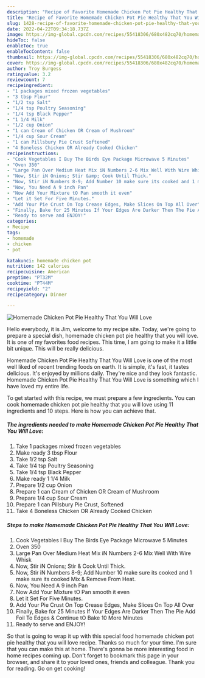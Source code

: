 ```yaml
---
description: "Recipe of Favorite Homemade Chicken Pot Pie Healthy That You Will Love"
title: "Recipe of Favorite Homemade Chicken Pot Pie Healthy That You Will Love"
slug: 1428-recipe-of-favorite-homemade-chicken-pot-pie-healthy-that-you-will-love
date: 2022-04-22T09:34:18.737Z
image: https://img-global.cpcdn.com/recipes/55418306/680x482cq70/homemade-chicken-pot-pie-healthy-that-you-will-love-recipe-main-photo.jpg
hideToc: false
enableToc: true
enableTocContent: false
thumbnail: https://img-global.cpcdn.com/recipes/55418306/680x482cq70/homemade-chicken-pot-pie-healthy-that-you-will-love-recipe-main-photo.jpg
cover: https://img-global.cpcdn.com/recipes/55418306/680x482cq70/homemade-chicken-pot-pie-healthy-that-you-will-love-recipe-main-photo.jpg
author: Troy Burgess
ratingvalue: 3.2
reviewcount: 7
recipeingredient:
- "1 packages mixed frozen vegetables"
- "3 tbsp Flour"
- "1/2 tsp Salt"
- "1/4 tsp Poultry Seasoning"
- "1/4 tsp Black Pepper"
- "1 1/4 Milk"
- "1/2 cup Onion"
- "1 can Cream of Chicken OR Cream of Mushroom"
- "1/4 cup Sour Cream"
- "1 can Pillsbury Pie Crust Softened"
- "4 Boneless Chicken OR Already Cooked Chicken"
recipeinstructions:
- "Cook Vegetables I Buy The Birds Eye Package Microwave 5 Minutes"
- "Oven 350"
- "Large Pan Over Medium Heat Mix iN Numbers 2-6 Mix Well With Wire Whisk"
- "Now, Stir iN Onions; Stir &amp; Cook Until Thick."
- "Now, Stir iN Numbers 8-9; Add Number 10 make sure its cooked and 1 make sure its cooked Mix &amp; Remove From Heat."
- "Now, You Need A 9 inch Pan"
- "Now Add Your Mixture tO Pan smooth it even"
- "Let it Set For Five Minutes."
- "Add Your Pie Crust On Top Crease Edges, Make Slices On Top All Over"
- "Finally, Bake for 25 Minutes If Your Edges Are Darker Then The Pie Add Foil To Edges &amp; Continue tO Bake 10 More Minutes"
- "Ready to serve and ENJOY!"
categories:
- Recipe
tags:
- homemade
- chicken
- pot

katakunci: homemade chicken pot 
nutrition: 142 calories
recipecuisine: American
preptime: "PT32M"
cooktime: "PT44M"
recipeyield: "2"
recipecategory: Dinner

---
```



![Homemade Chicken Pot Pie Healthy That You Will Love](https://img-global.cpcdn.com/recipes/55418306/680x482cq70/homemade-chicken-pot-pie-healthy-that-you-will-love-recipe-main-photo.jpg)

Hello everybody, it is Jim, welcome to my recipe site. Today, we're going to prepare a special dish, homemade chicken pot pie healthy that you will love. It is one of my favorites food recipes. This time, I am going to make it a little bit unique. This will be really delicious.



Homemade Chicken Pot Pie Healthy That You Will Love is one of the most well liked of recent trending foods on earth. It is simple, it's fast, it tastes delicious. It's enjoyed by millions daily. They're nice and they look fantastic. Homemade Chicken Pot Pie Healthy That You Will Love is something which I have loved my entire life.


To get started with this recipe, we must prepare a few ingredients. You can cook homemade chicken pot pie healthy that you will love using 11 ingredients and 10 steps. Here is how you can achieve that.

<!--inarticleads1-->

##### The ingredients needed to make Homemade Chicken Pot Pie Healthy That You Will Love:

1. Take 1 packages mixed frozen vegetables
1. Make ready 3 tbsp Flour
1. Take 1/2 tsp Salt
1. Take 1/4 tsp Poultry Seasoning
1. Take 1/4 tsp Black Pepper
1. Make ready 1 1/4 Milk
1. Prepare 1/2 cup Onion
1. Prepare 1 can Cream of Chicken OR Cream of Mushroom
1. Prepare 1/4 cup Sour Cream
1. Prepare 1 can Pillsbury Pie Crust, Softened
1. Take 4 Boneless Chicken OR Already Cooked Chicken




<!--inarticleads2-->

##### Steps to make Homemade Chicken Pot Pie Healthy That You Will Love:

1. Cook Vegetables I Buy The Birds Eye Package Microwave 5 Minutes
1. Oven 350
1. Large Pan Over Medium Heat Mix iN Numbers 2-6 Mix Well With Wire Whisk
1. Now, Stir iN Onions; Stir &amp; Cook Until Thick.
1. Now, Stir iN Numbers 8-9; Add Number 10 make sure its cooked and 1 make sure its cooked Mix &amp; Remove From Heat.
1. Now, You Need A 9 inch Pan
1. Now Add Your Mixture tO Pan smooth it even
1. Let it Set For Five Minutes.
1. Add Your Pie Crust On Top Crease Edges, Make Slices On Top All Over
1. Finally, Bake for 25 Minutes If Your Edges Are Darker Then The Pie Add Foil To Edges &amp; Continue tO Bake 10 More Minutes
1. Ready to serve and ENJOY!



So that is going to wrap it up with this special food homemade chicken pot pie healthy that you will love recipe. Thanks so much for your time. I'm sure that you can make this at home. There's gonna be more interesting food in home recipes coming up. Don't forget to bookmark this page in your browser, and share it to your loved ones, friends and colleague. Thank you for reading. Go on get cooking!

